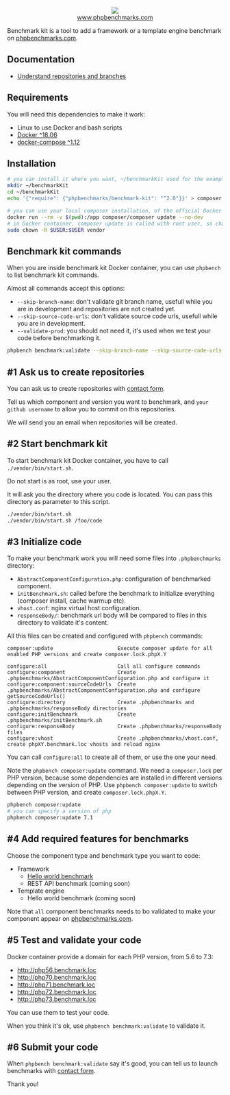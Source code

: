 <p align="center">
  <img src="http://www.phpbenchmarks.com/images/logo_github.png">
  <br>
  <a href="http://www.phpbenchmarks.com" target="_blank">www.phpbenchmarks.com</a>
</p>

Benchmark kit is a tool to add a framework or a template engine benchmark on [phpbenchmarks.com](http://www.phpbenchmarks.com).

Documentation
-

 * [Understand repositories and branches](documentation/repositoriesAndBranches.md)

Requirements
-

You will need this dependencies to make it work:
* Linux to use Docker and bash scripts
* [Docker ^18.06](https://docs.docker.com/install/)
* [docker-compose ^1.12](https://docs.docker.com/compose/install/)

Installation
-

```bash
# you can install it where you want, ~/benchmarkKit used for the example
mkdir ~/benchmarkKit
cd ~/benchmarkKit
echo '{"require": {"phpbenchmarks/benchmark-kit": "^2.0"}}' > composer.json

# you can use your local composer installation, of the official Docker container
docker run --rm -v $(pwd):/app composer/composer update --no-dev
# in Docker container, composer update is called with root user, so change permissions to current user
sudo chown -R $USER:$USER vendor
```

Benchmark kit commands
-

When you are inside benchmark kit Docker container, you can use `phpbench` to list benchmark kit commands.

Almost all commands accept this options:
* `--skip-branch-name`: don't validate git branch name, usefull while you are in development and repositories are not created yet.
* `--skip-source-code-urls`: don't validate source code urls, usefull while you are in development.
* `--validate-prod`: you should not need it, it's used when we test your code before benchmarking it.

```bash
phpbench benchmark:validate --skip-branch-name --skip-source-code-urls
```

#1 Ask us to create repositories
-

You can ask us to create repositories with [contact form](http://www.phpbenchmarks.com/en/contact?subject=create-benchmark-repositories).

Tell us which component and version you want to benchmark,
and `your github username` to allow you to commit on this repositories.

We will send you an email when repositories will be created.


#2 Start benchmark kit
-

To start benchmark kit Docker container, you have to call `./vendor/bin/start.sh`.

Do not start is as root, use your user.

It will ask you the directory where you code is located.
You can pass this directory as parameter to this script.

```bash
./vendor/bin/start.sh
./vendor/bin/start.sh /foo/code
```

#3 Initialize code
-

To make your benchmark work you will need some files into `.phpbenchmarks` directory:
* `AbstractComponentConfiguration.php`: configuration of benchmarked component.
* `initBenchmark.sh`: called before the benchmark to initialize everything (composer install, cache warmup etc).
* `vhost.conf`: nginx virtual host configuration.
* `responseBody/`: benchmark url body will be compared to files in this directory to validate it's content.

All this files can be created and configured with `phpbench` commands:

```
composer:update                     Execute composer update for all enabled PHP versions and create composer.lock.phpX.Y

configure:all                       Call all configure commands
configure:component                 Create .phpbenchmarks/AbstractComponentConfiguration.php and configure it
configure:component:sourceCodeUrls  Create .phpbenchmarks/AbstractComponentConfiguration.php and configure getSourceCodeUrls()
configure:directory                 Create .phpbenchmarks and .phpbenchmarks/responseBody directories
configure:initBenchmark             Create .phpbenchmarks/initBenchmark.sh
configure:responseBody              Create .phpbenchmarks/responseBody files
configure:vhost                     Create .phpbenchmarks/vhost.conf, create phpXY.benchmark.loc vhosts and reload nginx
```

You can call `configure:all` to create all of them, or use the one your need.

Note the `phpbench composer:update` command. We need a `composer.lock` per PHP version,
because some dependencies are installed in different versions depending on the version of PHP.
Use `phpbench composer:update` to switch between PHP version, and create `composer.lock.phpX.Y`.

```bash
phpbench composer:update
# you can specify a version of php
phpbench composer:update 7.1
```

#4 Add required features for benchmarks
-

Choose the component type and benchmark type you want to code:

* Framework
  * [Hello world benchmark](documentation/framework/helloWorld.md)
  * REST API benchmark (coming soon)
* Template engine
  * Hello world benchmark (coming soon)

Note that `all` component benchmarks needs to bo validated to make your component appear on [phpbenchmarks.com](http://www.phpbenchmarks.com).

#5 Test and validate your code
-

Docker container provide a domain for each PHP version, from 5.6 to 7.3:
* http://php56.benchmark.loc
* http://php70.benchmark.loc
* http://php71.benchmark.loc
* http://php72.benchmark.loc
* http://php73.benchmark.loc

You can use them to test your code.

When you think it's ok, use `phpbench benchmark:validate` to validate it.

#6 Submit your code
-

When `phpbench benchmark:validate` say it's good,
you can tell us to launch benchmarks with [contact form](http://www.phpbenchmarks.com/en/contact?subject=launch-benchmark).

Thank you!
